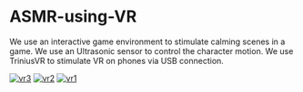 # ASMR-using-VR
We use an interactive game environment to stimulate calming scenes in a game. We use an Ultrasonic sensor to control the character motion. We use TriniusVR to stimulate VR on phones via USB connection.

<a href="https://ibb.co/590S2Xy"><img src="https://i.ibb.co/RSFs7Gm/vr3.jpg" alt="vr3" border="0"></a>
<a href="https://ibb.co/y49D5DW"><img src="https://i.ibb.co/XYQ9p9S/vr2.jpg" alt="vr2" border="0"></a>
<a href="https://ibb.co/7VDnFK6"><img src="https://i.ibb.co/J2TvPHM/vr1.jpg" alt="vr1" border="0"></a><br />
